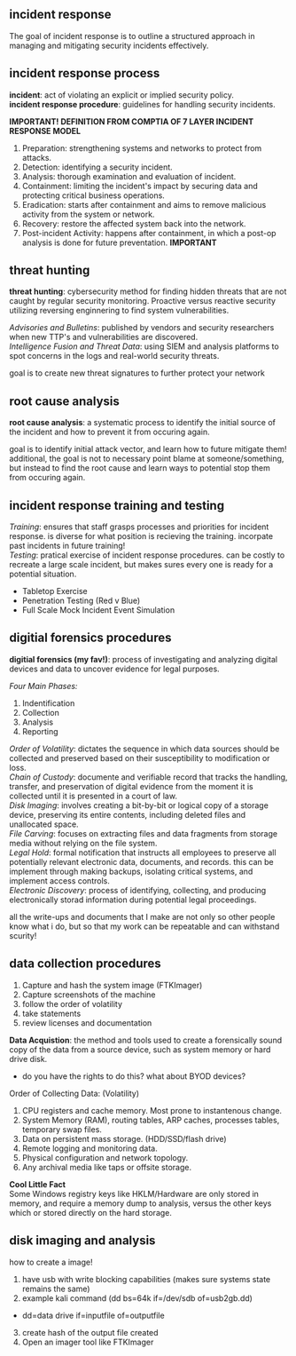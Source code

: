 ## incident response ##
The goal of incident response is to outline a structured approach in managing and mitigating security incidents effectively. <br>
## incident response process ##
__incident__: act of violating an explicit or implied security policy. <br>
__incident response procedure__: guidelines for handling security incidents. <br>


**IMPORTANT! DEFINITION FROM COMPTIA OF 7 LAYER INCIDENT RESPONSE MODEL**<br>
1. Preparation: strengthening systems and networks to protect from attacks.
2. Detection: identifying a security incident.
3. Analysis: thorough examination and evaluation of incident.
4. Containment: limiting the incident's impact by securing data and protecting critical business operations.
5. Eradication: starts after containment and aims to remove malicious activity from the system or network. 
6. Recovery: restore the affected system back into the network.
7. Post-incident Activity: happens after containment, in which a post-op analysis is done for future preventation. 
**IMPORTANT**<br>


## threat hunting ##
__threat hunting__: cybersecurity method for finding hidden threats that are not caught by regular security monitoring. Proactive versus reactive security utilizing reversing enginnering to find system vulnerabilities. <br>

_Advisories and Bulletins_: published by vendors and security researchers when new TTP's and vulnerabilities are discovered. <br>
_Intelligence Fusion and Threat Data_: using SIEM and analysis platforms to spot concerns in the logs and real-world security threats. <br>

goal is to create new threat signatures to further protect your network
## root cause analysis ##
__root cause analysis__: a systematic process to identify the initial source of the incident and how to prevent it from occuring again. <br>

goal is to identify initial attack vector, and learn how to future mitigate them! additional, the goal is not to necessary point blame at someone/something, but instead to find the root cause and learn ways to potential stop them from occuring again. <br>
## incident response training and testing ##
_Training_: ensures that staff grasps processes and priorities for incident response. is diverse for what position is recieving the training. incorpate past incidents in future training! <br>
_Testing_: pratical exercise of incident response procedures. can be costly to recreate a large scale incident, but makes sures every one is ready for a potential situation. <br>
- Tabletop Exercise
- Penetration Testing (Red v Blue)
- Full Scale Mock Incident Event Simulation
## digitial forensics procedures ##
__digitial forensics (my fav!)__: process of investigating and analyzing digital devices and data to uncover evidence for legal purposes. <br>

*Four Main Phases:*
1. Indentification
2. Collection
3. Analysis
4. Reporting

*Order of Volatility*: dictates the sequence in which data sources should be collected and preserved based on their susceptibility to modification or loss. <br>
*Chain of Custody*: documente and verifiable record that tracks the handling, transfer, and preservation of digital evidence from the moment it is collected until it is presented in a court of law. <br>
*Disk Imaging*: involves creating a bit-by-bit or logical copy of a storage device, preserving its entire contents, including deleted files and unallocated space. <br>
*File Carving*: focuses on extracting files and data fragments from storage media without relying on the file system. <br>
*Legal Hold*: formal notification that instructs all employees to preserve all potentially relevant electronic data, documents, and records. this can be implement through making backups, isolating critical systems, and implement access controls. <br>
*Electronic Discovery*: process of identifying, collecting, and producing electronically storad information during potential legal proceedings. <br>

all the write-ups and documents that I make are not only so other people know what i do, but so that my work can be repeatable and can withstand scurity! 
## data collection procedures ##
1. Capture and hash the system image (FTKImager)
2. Capture screenshots of the machine
3. follow the order of volatility
4. take statements
5. review licenses and documentation

__Data Acquistion__: the method and tools used to create a forensically sound copy of the data from a source device, such as system memory or hard drive disk. <br>
- do you have the rights to do this? what about BYOD devices? 

Order of Collecting Data: (Volatility)
1. CPU registers and cache memory. Most prone to instantenous change.
2. System Memory (RAM), routing tables, ARP caches, processes tables, temporary swap files.
3. Data on persistent mass storage. (HDD/SSD/flash drive)
4. Remote logging and monitoring data.
5. Physical configuration and network topology. 
6. Any archival media like taps or offsite storage.

**Cool Little Fact**<br>
Some Windows registry keys like HKLM/Hardware are only stored in memory, and require a memory dump to analysis, versus the other keys which or stored directly on the hard storage. <br> 

## disk imaging and analysis ##
how to create a image!
1. have usb with write blocking capabilities (makes sure systems state remains the same)
2. example kali command (dd bs=64k if=/dev/sdb of=usb2gb.dd)
- dd=data drive      if=inputfile      of=outputfile
3. create hash of the output file created
4. Open an imager tool like FTKImager